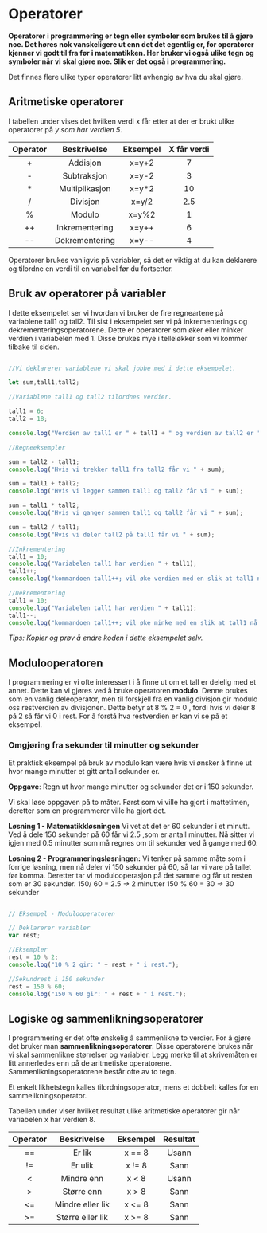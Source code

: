 # Operatorer

**Operatorer i programmering er tegn eller symboler som brukes til å gjøre noe. Det høres nok vanskeligere ut enn det det egentlig er, for operatorer kjenner vi godt til fra før i matematikken. Her bruker vi også ulike tegn og symboler når vi skal gjøre noe. Slik er det også i programmering.**

Det finnes flere ulike typer operatorer litt avhengig av hva du skal gjøre.

## Aritmetiske operatorer

I tabellen under vises det hvilken verdi x får etter at der er brukt ulike operatorer på _y som har verdien 5_.

|Operator|Beskrivelse|Eksempel|X får verdi|
|:-------------:|:-------------:|:-----:|:-:|
| +  |Addisjon      |x=y+2|7
| -  |Subtraksjon   |x=y-2|3
| *  |Multiplikasjon|x=y*2|10
| /  |Divisjon      |x=y/2|2.5
| %  |Modulo        |x=y%2|1
| ++ |Inkrementering|x=y++|6
| -- |Dekrementering|x=y--|4

Operatorer brukes vanligvis på variabler, så det er viktig at du kan deklarere og tilordne en verdi til en variabel før du fortsetter.

## Bruk av operatorer på variabler

I dette eksempelet ser vi hvordan vi bruker de fire regneartene på variablene tall1 og tall2. Til sist i eksempelet ser vi på inkrementerings og dekrementeringsoperatorene. Dette er operatorer som øker eller minker verdien i variabelen med 1. Disse brukes mye i telleløkker som vi kommer tilbake til siden.

``` javascript

//Vi deklarerer variablene vi skal jobbe med i dette eksempelet.

let sum,tall1,tall2;

//Variablene tall1 og tall2 tilordnes verdier.

tall1 = 6;
tall2 = 18;

console.log("Verdien av tall1 er " + tall1 + " og verdien av tall2 er " + tall2);

//Regneeksempler

sum = tall2 - tall1;
console.log("Hvis vi trekker tall1 fra tall2 får vi " + sum);

sum = tall1 + tall2;
console.log("Hvis vi legger sammen tall1 og tall2 får vi " + sum);

sum = tall1 * tall2;
console.log("Hvis vi ganger sammen tall1 og tall2 får vi " + sum);

sum = tall2 / tall1;
console.log("Hvis vi deler tall2 på tall1 får vi " + sum);

//Inkrementering
tall1 = 10;
console.log("Variabelen tall1 har verdien " + tall1);
tall1++;
console.log("kommandoen tall1++; vil øke verdien med en slik at tall1 nå er " + tall1);

//Dekrementering
tall1 = 10;
console.log("Variabelen tall1 har verdien " + tall1);
tall1--;
console.log("kommandoen tall1++; vil øke minke med en slik at tall1 nå er " + tall1);
```

*Tips: Kopier og prøv å endre koden i dette eksempelet selv.*

## Modulooperatoren

I programmering er vi ofte interessert i å finne ut om et tall er delelig med et annet. Dette kan vi gjøres ved å bruke operatoren **modulo**. Denne brukes som en vanlig deleoperator, men til forskjell fra en vanlig divisjon gir modulo oss restverdien av divisjonen. Dette betyr at 8 % 2 = 0 , fordi hvis vi deler 8 på 2 så får vi 0 i rest. For å forstå hva restverdien er kan vi se på et eksempel.

### Omgjøring fra sekunder til minutter og sekunder

Et praktisk eksempel på bruk av modulo kan være hvis vi ønsker å finne ut hvor mange minutter et gitt antall sekunder er.

**Oppgave**: Regn ut hvor mange minutter og sekunder det er i 150 sekunder.

Vi skal løse oppgaven på to måter. Først som vi ville ha gjort i mattetimen, deretter som en programmerer ville ha gjort det.

**Løsning 1 - Matematikkløsningen** Vi vet at det er 60 sekunder i et minutt. Ved å dele 150 sekunder på 60 får vi 2.5 ,som er antall minutter. Nå sitter vi igjen med 0.5 minutter som må regnes om til sekunder ved å gange med 60.

**Løsning 2 - Programmeringsløsningen:** Vi tenker på samme måte som i forrige løsning, men nå deler vi 150 sekunder på 60, så tar vi vare på tallet før komma. Deretter tar vi modulooperasjon på det samme og får ut resten som er 30 sekunder. 150/ 60 = 2.5 -> 2 minutter 150 % 60 = 30 -> 30 sekunder

``` javascript

// Eksempel - Modulooperatoren

// Deklarerer variabler
var rest;

//Eksempler
rest = 10 % 2;
console.log("10 % 2 gir: " + rest + " i rest.");

//Sekundrest i 150 sekunder
rest = 150 % 60;
console.log("150 % 60 gir: " + rest + " i rest.");
```

## Logiske og sammenlikningsoperatorer

I programmering er det ofte ønskelig å sammenlikne to verdier. For å gjøre det bruker man **sammenlikningsoperatorer**. Disse operatorene brukes når vi skal sammenlikne størrelser og variabler. Legg merke til at skrivemåten er litt annerledes enn på de aritmetiske operatorene. Sammenlikningsoperatorene består ofte av to tegn.

Et enkelt likhetstegn kalles tilordningsoperator, mens et dobbelt kalles for en sammelikningsoperator.

Tabellen under viser hvilket resultat ulike aritmetiske operatorer gir når variabelen x har verdien 8.

|Operator|Beskrivelse|Eksempel|Resultat|
|:-------------:|:-------------:|:-----:|:-:|
| == |Er lik          |x == 8|Usann
| != |Er ulik         |x != 8|Sann
| <  |Mindre enn      |x < 8 |Usann
| >  |Større enn      |x > 8 |Sann
| <= |Mindre eller lik|x <= 8|Sann
| >= |Større eller lik|x >= 8|Sann
